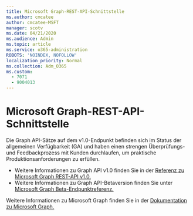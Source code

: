```yaml
---
title: Microsoft Graph-REST-API-Schnittstelle
ms.author: cmcatee
author: cmcatee-MSFT
manager: scotv
ms.date: 04/21/2020
ms.audience: Admin
ms.topic: article
ms.service: o365-administration
ROBOTS: 'NOINDEX, NOFOLLOW'
localization_priority: Normal
ms.collection: Adm_O365
ms.custom:
  - 7071
  - 9004013
---
```


# <a name="microsoft-graph-rest-api-interface"></a>Microsoft Graph-REST-API-Schnittstelle

Die Graph API-Sätze auf dem v1.0-Endpunkt befinden sich im Status der allgemeinen Verfügbarkeit (GA) und haben einen strengen Überprüfungs- und Feedbackprozess mit Kunden durchlaufen, um praktische Produktionsanforderungen zu erfüllen.

- Weitere Informationen zu Graph API v1.0 finden Sie in der [Referenz zu Microsoft Graph REST-API v1.0.](https://docs.microsoft.com/graph/api/overview?toc=.%2Fref%2Ftoc.json&view=graph-rest-1.0) 
- Weitere Informationen zu Graph API-Betaversion finden Sie unter [Microsoft Graph Beta-Endpunktreferenz.](https://docs.microsoft.com/graph/api/overview?toc=.%2Fref%2Ftoc.json&view=graph-rest-beta)

Weitere Informationen zu Microsoft Graph finden Sie in der [Dokumentation zu Microsoft Graph.](https://docs.microsoft.com/graph/)


